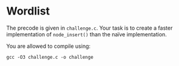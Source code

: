 Wordlist
========

The precode is given in `challenge.c`. Your task is to create a faster implementation of `node_insert()` than the naïve implementation.

You are allowed to compile using:

```
gcc -O3 challenge.c -o challenge
```
